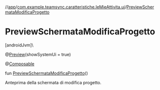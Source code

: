 //[app](../../index.md)/[com.example.teamsync.caratteristiche.leMieAttivita.ui](index.md)/[PreviewSchermataModificaProgetto](-preview-schermata-modifica-progetto.md)

# PreviewSchermataModificaProgetto

[androidJvm]\

@[Preview](https://developer.android.com/reference/kotlin/androidx/compose/ui/tooling/preview/Preview.html)(showSystemUi = true)

@[Composable](https://developer.android.com/reference/kotlin/androidx/compose/runtime/Composable.html)

fun [PreviewSchermataModificaProgetto](-preview-schermata-modifica-progetto.md)()

Anteprima della schermata di modifica progetto.
